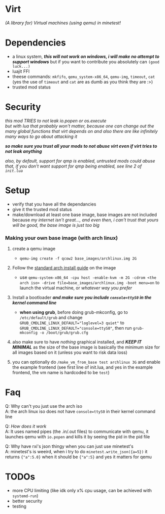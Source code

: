 # Virt

*(A library for) Virtual machines (using qemu) in minetest!*

# Dependencies

- a linux system, ***this will not work on windows, i will make no attempt to support windows*** but if you want to contribute you absolutely can `(good luck...)`
- luajit FFI
- theese commands: `mkfifo`, `qemu_system-x86_64`, `qemu-img`, `timeout`, `cat` (yes the use of `timeout` and `cat` are as dumb as you think they are :>)
- trusted mod status

# Security

*this mod TRIES to not leak io.popen or os.execute*    
*but with lua that probably won't matter, because one can change out the many global functions that virt depends on and also there are like infinitely many ways to go about attacking it*  

***so make sure you trust all your mods to not abuse virt even if virt tries to not leak anything***

*also, by default, support for qmp is enabled, untrusted mods could abuse that, if you don't want support for qmp being enabled, see line 2 of `init.lua`*

# Setup

- verify that you have all the dependancies
- give it the trusted mod status
- make/download at least one base image, base images are not included because *my internet isn't great..., and even then, i can't trust that yours will be good, the base image is just too big*

### Making your own base image (with arch linux)

1) create a qemu image

   - `qemu-img create -f qcow2 base_images/archlinux.img 2G`

2) Follow the [standard arch install guide](https://wiki.archlinux.org/title/Installation_guide) on the image

   - use `qemu-system-x86_64 -cpu host -enable-kvm -m 2G -cdrom <the arch iso> -drive file=base_images/archlinux.img -boot menu=on` to launch the virtual machine, or *whatever way you prefer*

3) Install a bootloader ***and make sure you include `console=ttyS0` in the kernel command line***

   - **when using grub**, before doing grub-mkconfig, go to `/etc/default/grub` and change `GRUB_CMDLINE_LINUX_DEFAULT="loglevel=3 quiet"` to `GRUB_CMDLINE_LINUX_DEFAULT="console=ttyS0"`, then run `grub-mkconfig -o /boot/grub/grub.cfg`

4) also make sure to have *nothing* graphical installed, and ***KEEP IT MINIMAL*** as the size of the base image is basically the minimum size for all images based on it (unless you want to risk data loss)
5) you can optionally do `/make_vm_from_base test archlinux 3G` and enable the example frontend (see first line of init.lua, and yes in the example frontend, the vm name is hardcoded to be `test`)

# Faq

Q: Why can't you just use the arch iso  
A: the arch linux iso does not have `console=ttyS0` in their kernel command line

Q: *How does it work*  
A: It uses named pipes (the .in/.out files) to communicate with qemu, it launches qemu with `io.popen` and kills it by seeing the pid in the pid file

Q: Why have rxi's json thingy when you can just use minetest's  
A: minetest's is weeird, when i try to do `minetest.write_json({a=5})` it returns `{"a":5.0}` when it should be `{"a":5}` and yes it matters for qemu

# TODOs
- more CPU limiting (like idk only x% cpu usage, can be achieved with `systemd-run`)
- better security
- testing